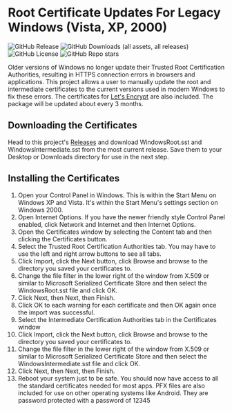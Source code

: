 # Root Certificate Updates For Legacy Windows (Vista, XP, 2000)

![GitHub Release](https://img.shields.io/github/v/release/JohnTHaller/RootCertificateUpdatesForLegacyWindows)
![GitHub Downloads (all assets, all releases)](https://img.shields.io/github/downloads/JohnTHaller/RootCertificateUpdatesForLegacyWindows/total)
![GitHub License](https://img.shields.io/github/license/JohnTHaller/RootCertificateUpdatesForLegacyWindows)
![GitHub Repo stars](https://img.shields.io/github/stars/JohnTHaller/RootCertificateUpdatesForLegacyWindows)

Older versions of Windows no longer update their Trusted Root Certification Authorities, resulting in HTTPS connection errors in browsers and applications. This project allows a user to manually update the root and intermediate certificates to the current versions used in modern Windows to fix these errors. The certificates for [Let's Encrypt](https://letsencrypt.org/) are also included. The package will be updated about every 3 months.
## Downloading the Certificates
Head to this project's [Releases](https://github.com/JohnTHaller/RootCertificateUpdatesForLegacyWindows/releases) and download WindowsRoot.sst and WindowsIntermediate.sst from the most current release. Save them to your Desktop or Downloads directory for use in the next step.
## Installing the Certificates
1. Open your Control Panel in Windows. This is within the Start Menu on Windows XP and Vista. It's within the Start Menu's settings section on Windows 2000.
2. Open Internet Options. If you have the newer friendly style Control Panel enabled, click Network and Internet and then Internet Options.
3. Open the Certificates window by selecting the Content tab and then clicking the Certificates button.
4. Select the Trusted Root Certification Authorities tab. You may have to use the left and right arrow buttons to see all tabs.
5. Click Import, click the Next button, click Browse and browse to the directory you saved your certificates to.
6. Change the file filter in the lower right of the window from X.509 or similar to Microsoft Serialized Certificate Store and then select the WindowsRoot.sst file and click OK.
7. Click Next, then Next, then Finish.
8. Click OK to each warning for each certificate and then OK again once the import was successful.
9. Select the Intermediate Certification Authorities tab in the Certificates window
10. Click Import, click the Next button, click Browse and browse to the directory you saved your certificates to.
11. Change the file filter in the lower right of the window from X.509 or similar to Microsoft Serialized Certificate Store and then select the WindowsIntermediate.sst file and click OK.
12. Click Next, then Next, then Finish.
13. Reboot your system just to be safe.
You should now have access to all the standard certificates needed for most apps.
PFX files are also included for use on other operating systems like Android. They are password protected with a password of 12345

